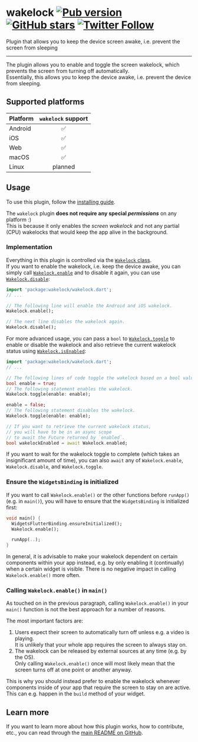 # wakelock [![Pub version](https://img.shields.io/pub/v/wakelock.svg)](https://pub.dev/packages/wakelock) [![GitHub stars](https://img.shields.io/github/stars/creativecreatorormaybenot/wakelock.svg)](https://github.com/creativecreatorormaybenot/wakelock) [![Twitter Follow](https://img.shields.io/twitter/follow/creativemaybeno?label=Follow&style=social)](https://twitter.com/creativemaybeno)

Plugin that allows you to keep the device screen awake, i.e. prevent the screen from sleeping

---

The plugin allows you to enable and toggle the screen wakelock, which prevents the screen from turning off automatically.  
Essentially, this allows you to keep the device awake, i.e. prevent the device from sleeping.

## Supported platforms

| Platform | `wakelock` support |
| :------- | :----------------: |
| Android  |         ✅         |
| iOS      |         ✅         |
| Web      |         ✅         |
| macOS    |         ✅         |
| Linux    |      planned       |

## Usage

To use this plugin, follow the [installing guide](https://pub.dev/packages/wakelock/install).

The `wakelock` plugin **does not require any special _permissions_** on any platform :)  
This is because it only enables the _screen wakelock_ and not any partial (CPU) wakelocks that would keep the app alive in the background.

### Implementation

Everything in this plugin is controlled via the [`Wakelock` class](https://pub.dev/documentation/wakelock/latest/wakelock/Wakelock-class.html).  
If you want to enable the wakelock, i.e. keep the device awake, you can simply call [`Wakelock.enable`](https://pub.dev/documentation/wakelock/latest/wakelock/Wakelock/enable.html)
and to disable it again, you can use [`Wakelock.disable`](https://pub.dev/documentation/wakelock/latest/wakelock/Wakelock/disable.html):

```dart
import 'package:wakelock/wakelock.dart';
// ...

// The following line will enable the Android and iOS wakelock.
Wakelock.enable();

// The next line disables the wakelock again.
Wakelock.disable();
```

For more advanced usage, you can pass a `bool` to [`Wakelock.toggle`](https://pub.dev/documentation/wakelock/latest/wakelock/Wakelock/toggle.html)
to enable or disable the wakelock and also retrieve the current wakelock status using
[`Wakelock.isEnabled`](https://pub.dev/documentation/wakelock/latest/wakelock/Wakelock/isEnabled.html):

```dart
import 'package:wakelock/wakelock.dart';
// ...

// The following lines of code toggle the wakelock based on a bool value.
bool enable = true;
// The following statement enables the wakelock.
Wakelock.toggle(enable: enable);

enable = false;
// The following statement disables the wakelock.
Wakelock.toggle(enable: enable);

// If you want to retrieve the current wakelock status,
// you will have to be in an async scope
// to await the Future returned by `enabled`.
bool wakelockEnabled = await Wakelock.enabled;
```

If you want to wait for the wakelock toggle to complete (which takes an insignificant amount of
time), you can also `await` any of `Wakelock.enable`, `Wakelock.disable`, and `Wakelock.toggle`.

### Ensure the `WidgetsBinding` is initialized

If you want to call `Wakelock.enable()` or the other functions before `runApp()` (e.g. in `main()`),
you will have to ensure that the `WidgetsBinding` is initialized first:

```dart
void main() {
  WidgetsFlutterBinding.ensureInitialized();
  Wakelock.enable();

  runApp(..);
}
```

In general, it is advisable to make your wakelock dependent on certain components within your app
instead, e.g. by only enabling it (continually) when a certain widget is visible.
There is no negative impact in calling `Wakelock.enable()` more often.

### Calling `Wakelock.enable()` in `main()`

As touched on in the previous paragraph, calling `Wakelock.enable()` in your `main()` function is
not the best approach for a number of reasons.

The most important factors are:

1. Users expect their screen to automatically turn off unless e.g. a video is playing.  
   It is unlikely that your whole app requires the screen to always stay on.
2. The wakelock can be released by external sources at any time (e.g. by the OS).  
   Only calling `Wakelock.enable()` once will most likely mean that the screen turns off at one
   point or another anyway.

This is why you should instead prefer to enable the wakelock whenever components inside of your app
that require the screen to stay on are active. This can e.g. happen in the `build` method of your
widget.

## Learn more

If you want to learn more about how this plugin works, how to contribute, etc., you can read through
the [main README on GitHub](https://github.com/creativecreatorormaybenot/wakelock).
